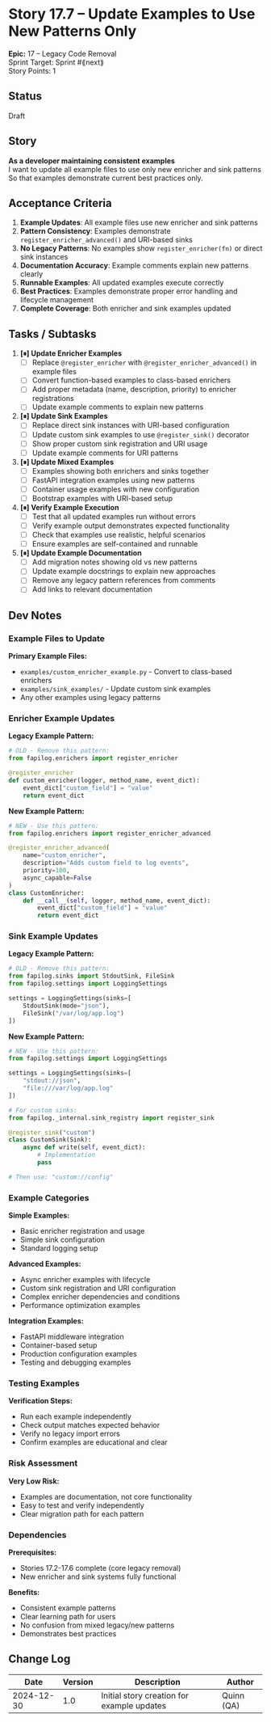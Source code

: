 # Story 17.7 – Update Examples to Use New Patterns Only

**Epic:** 17 – Legacy Code Removal  
Sprint Target: Sprint #⟪next⟫  
Story Points: 1

## Status
Draft

## Story

**As a developer maintaining consistent examples**  
I want to update all example files to use only new enricher and sink patterns  
So that examples demonstrate current best practices only.

## Acceptance Criteria

1. **Example Updates**: All example files use new enricher and sink patterns
2. **Pattern Consistency**: Examples demonstrate `register_enricher_advanced()` and URI-based sinks
3. **No Legacy Patterns**: No examples show `register_enricher(fn)` or direct sink instances
4. **Documentation Accuracy**: Example comments explain new patterns clearly
5. **Runnable Examples**: All updated examples execute correctly
6. **Best Practices**: Examples demonstrate proper error handling and lifecycle management
7. **Complete Coverage**: Both enricher and sink examples updated

## Tasks / Subtasks

1. **[⏸] Update Enricher Examples**
   - [ ] Replace `@register_enricher` with `@register_enricher_advanced()` in example files
   - [ ] Convert function-based examples to class-based enrichers
   - [ ] Add proper metadata (name, description, priority) to enricher registrations
   - [ ] Update example comments to explain new patterns

2. **[⏸] Update Sink Examples**
   - [ ] Replace direct sink instances with URI-based configuration
   - [ ] Update custom sink examples to use `@register_sink()` decorator
   - [ ] Show proper custom sink registration and URI usage
   - [ ] Update example comments for URI patterns

3. **[⏸] Update Mixed Examples**
   - [ ] Examples showing both enrichers and sinks together
   - [ ] FastAPI integration examples using new patterns
   - [ ] Container usage examples with new configuration
   - [ ] Bootstrap examples with URI-based setup

4. **[⏸] Verify Example Execution**
   - [ ] Test that all updated examples run without errors
   - [ ] Verify example output demonstrates expected functionality
   - [ ] Check that examples use realistic, helpful scenarios
   - [ ] Ensure examples are self-contained and runnable

5. **[⏸] Update Example Documentation**
   - [ ] Add migration notes showing old vs new patterns
   - [ ] Update example docstrings to explain new approaches
   - [ ] Remove any legacy pattern references from comments
   - [ ] Add links to relevant documentation

## Dev Notes

### Example Files to Update

**Primary Example Files:**
- `examples/custom_enricher_example.py` - Convert to class-based enrichers
- `examples/sink_examples/` - Update custom sink examples
- Any other examples using legacy patterns

### Enricher Example Updates

**Legacy Example Pattern:**
```python
# OLD - Remove this pattern:
from fapilog.enrichers import register_enricher

@register_enricher
def custom_enricher(logger, method_name, event_dict):
    event_dict["custom_field"] = "value"
    return event_dict
```

**New Example Pattern:**
```python
# NEW - Use this pattern:
from fapilog.enrichers import register_enricher_advanced

@register_enricher_advanced(
    name="custom_enricher",
    description="Adds custom field to log events",
    priority=100,
    async_capable=False
)
class CustomEnricher:
    def __call__(self, logger, method_name, event_dict):
        event_dict["custom_field"] = "value"
        return event_dict
```

### Sink Example Updates

**Legacy Example Pattern:**
```python
# OLD - Remove this pattern:
from fapilog.sinks import StdoutSink, FileSink
from fapilog.settings import LoggingSettings

settings = LoggingSettings(sinks=[
    StdoutSink(mode="json"),
    FileSink("/var/log/app.log")
])
```

**New Example Pattern:**
```python
# NEW - Use this pattern:
from fapilog.settings import LoggingSettings

settings = LoggingSettings(sinks=[
    "stdout://json",
    "file:///var/log/app.log"
])

# For custom sinks:
from fapilog._internal.sink_registry import register_sink

@register_sink("custom")
class CustomSink(Sink):
    async def write(self, event_dict):
        # Implementation
        pass

# Then use: "custom://config"
```

### Example Categories

**Simple Examples:**
- Basic enricher registration and usage
- Simple sink configuration
- Standard logging setup

**Advanced Examples:**
- Async enricher examples with lifecycle
- Custom sink registration and URI configuration
- Complex enricher dependencies and conditions
- Performance optimization examples

**Integration Examples:**
- FastAPI middleware integration
- Container-based setup
- Production configuration examples
- Testing and debugging examples

### Testing Examples

**Verification Steps:**
- Run each example independently
- Check output matches expected behavior
- Verify no legacy import errors
- Confirm examples are educational and clear

### Risk Assessment

**Very Low Risk:**
- Examples are documentation, not core functionality
- Easy to test and verify independently
- Clear migration path for each pattern

### Dependencies

**Prerequisites:**
- Stories 17.2-17.6 complete (core legacy removal)
- New enricher and sink systems fully functional

**Benefits:**
- Consistent example patterns
- Clear learning path for users
- No confusion from mixed legacy/new patterns
- Demonstrates best practices

## Change Log

| Date | Version | Description | Author |
|------|---------|-------------|---------|
| 2024-12-30 | 1.0 | Initial story creation for example updates | Quinn (QA) | 